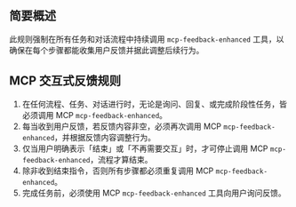 ## 简要概述
此规则强制在所有任务和对话流程中持续调用 `mcp-feedback-enhanced` 工具，以确保在每个步骤都能收集用户反馈并据此调整后续行为。

## MCP 交互式反馈规则
1. 在任何流程、任务、对话进行时，无论是询问、回复、或完成阶段性任务，皆必须调用 MCP `mcp-feedback-enhanced`。
2. 每当收到用户反馈，若反馈内容非空，必须再次调用 MCP `mcp-feedback-enhanced`，并根据反馈内容调整行为。
3. 仅当用户明确表示「结束」或「不再需要交互」时，才可停止调用 MCP `mcp-feedback-enhanced`，流程才算结束。
4. 除非收到结束指令，否则所有步骤都必须重复调用 MCP `mcp-feedback-enhanced`。
5. 完成任务前，必须使用 MCP `mcp-feedback-enhanced` 工具向用户询问反馈。
